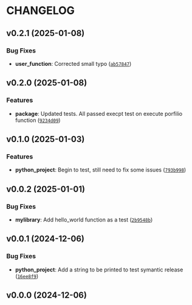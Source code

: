 # CHANGELOG


## v0.2.1 (2025-01-08)

### Bug Fixes

- **user_function**: Corrected small typo
  ([`ab57847`](https://github.com/Rosalie-code/python_project/commit/ab57847daa2b27f31ff7c65233bec7c2975c8c3c))


## v0.2.0 (2025-01-08)

### Features

- **package**: Updated tests. All passed execpt test on execute porfilio function
  ([`9234d09`](https://github.com/Rosalie-code/python_project/commit/9234d097d1b05a1985aee2eb24c6a8426c80018b))


## v0.1.0 (2025-01-03)

### Features

- **python_project**: Begin to test, still need to fix some issues
  ([`793b998`](https://github.com/Rosalie-code/python_project/commit/793b998f3d552077bac4113897106144d969da07))


## v0.0.2 (2025-01-01)

### Bug Fixes

- **mylibrary**: Add hello_world function as a test
  ([`2b9548b`](https://github.com/Rosalie-code/python_project/commit/2b9548b7288ff1c5496ba3524a6edc517eb27e0f))


## v0.0.1 (2024-12-06)

### Bug Fixes

- **python_project**: Add a string to be printed to test symantic release
  ([`16ee8f9`](https://github.com/Rosalie-code/python_project/commit/16ee8f9ae4ead67513485bd82c4d0270350cba46))


## v0.0.0 (2024-12-06)
